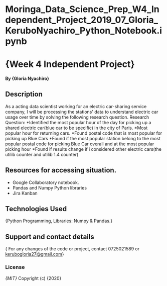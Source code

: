 # Moringa_Data_Science_Prep_W4_Independent_Project_2019_07_Gloria_KeruboNyachiro_Python_Notebook.ipynb
# {Week 4 Independent Project}
#### By **{Gloria Nyachiro}**
## Description
As a acting  data scientist working for an electric car-sharing service company,
I will be processing the stations' data to understand electric car usage over time by solving the following research
question.
Research Question:
*Identified the most popular hour of the day for picking up a shared electric car(blue car to be specific) in the city of Paris.
*Most popular hour for returning cars.
*Found postal code that is most popular for picking up Blue Cars
*Found if the most popular station belong to the most popular postal code for picking Blue Car overall and at the most popular picking hour
*Found if results change if i considered other electric cars(the utilib counter and utilib 1.4 counter)

## Resources for accessing situation.
* Google Collaboratory notebook.
* Pandas and Numpy Python libraries 
* Jira Kanban

## Technologies Used
{Python Programming,
Libraries: Numpy & Pandas.}
## Support and contact details
{ For any changes of the code or project, contact 0725021589 or kerubogloria27@gmail.com}
### License
*{MIT}*
Copyright (c) {2020} 
